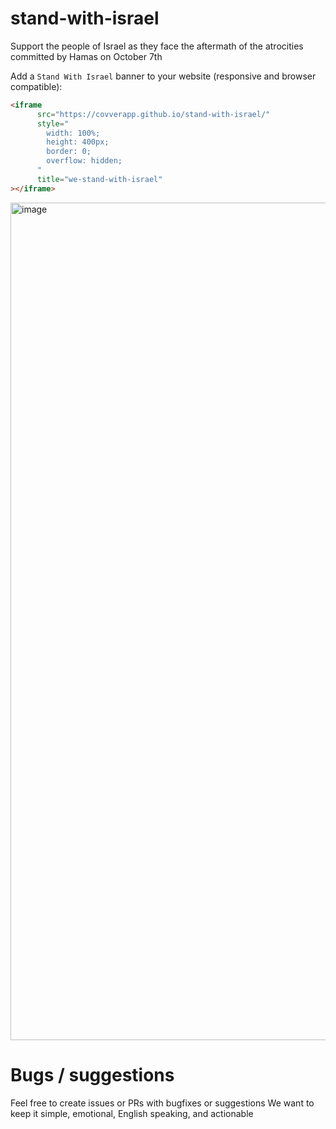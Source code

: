 # stand-with-israel

Support the people of Israel as they face the aftermath of the atrocities committed by Hamas on October 7th

Add a `Stand With Israel` banner to your website (responsive and browser compatible):

```html
<iframe
      src="https://covverapp.github.io/stand-with-israel/"
      style="
        width: 100%;
        height: 400px;
        border: 0;
        overflow: hidden;
      "
      title="we-stand-with-israel"
></iframe>
```

<img width="1340" alt="image" src="https://github.com/covverapp/stand-with-israel/assets/889418/2f1967be-198b-4d94-aeae-36d42ff0fb1f">


# Bugs / suggestions
Feel free to create issues or PRs with bugfixes or suggestions
We want to keep it simple, emotional, English speaking, and actionable
